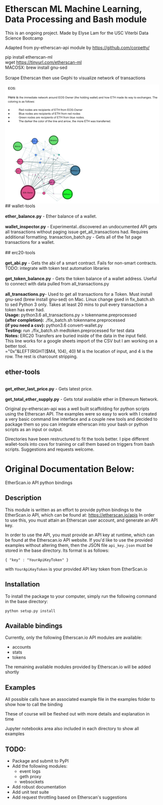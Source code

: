 # Etherscan ML Machine Learning, Data Processing and Bash module 
This is an ongoing project.
Made by Elyse Lam for the USC Viterbi Data Science Bootcamp

Adapted from py-etherscan-api module by https://github.com/corpetty/

pip install etherscan-ml <br />
wget https://tinyurl.com/etherscan-ml <br />
MACOSX:  brew install gnu-sed <br />
<br />
Scrape Etherscan then use Gephi to visualize network of transactions

<img src="/Network Analysis/EOS_network.png"
     alt="Markdown Monster icon"
     style="float: left; margin-right: 10px;" />


<br />
## wallet-tools
<br /><br />
<b>ether_balance.py</b> - Ether balance of a wallet.
<br /><br />
<b>wallet_inspector.py</b> - Experimental..discovered an undocumented API gets all transactions without paging issue get_all_transactions had. Requires additional formatting.
transaction_batch.py - Gets all of the 1st page transactions for a wallet. 
<br /><br />
## erc20-tools
<br /><br />
<b>get_abi.py</b> - Gets the abi of a smart contract. Fails for non-smart contracts. TODO: integrate with token test automation libraries
<br /><br />
<b>get_token_balance.py</b> - Gets the token balance of a wallet address. Useful to connect with data pulled from all_transactions.py
<br /><br />
<b>all_transactions.py</b>- Used to get all transactions for a Token. Must install gnu-sed (brew install gnu-sed) on Mac. Linux change gsed in fix_batch.sh to sed Python 3 only. Takes at least 20 mins to pull every transaction a token has ever had.
<br />			<b>Usage:</b> python3.6 all_transactions.py <token address> > tokenname.preprocessed
<br />			<b>(after completion):</b> ./fix_batch.sh tokenname.preprocessed
<br />			<b>(if you need a csv):</b> python3.6 convert-wallet.py <tokenname.json>
<br />			<b>Testing:</b> run ./fix_batch.sh medtoken.preprocessed for test data
<br />			<b>Notes:</b> ERC20 Transfers are buried inside of the data in the input field. 
<br />			This line works for a google sheets import of the CSV but I am working on a better tool. 
<br />			="0x"&LEFT(RIGHT($M4, 104), 40)   M is the location of input, and 4 is the row. The rest is charcount stripping.
<br />

## ether-tools
<br />
<b>get_ether_last_price.py</b> - Gets latest price.
<br /><br />
<b>get_total_ether_supply.py</b> - Gets total available ether in Ethereum Network.
<br />

Original py-etherscan-api was a well built scaffolding for python
scripts using the Etherscan API. The examples were so easy to work with
I created a very basic command line interface and a couple new tools and
decided to package them so you can integrate etherscan into your bash or
python scripts as an input or output.

Directories have been restructured to fit the tools better. I pipe
different wallet-tools into csvs for training or call them based on
triggers from bash scripts. Suggestions and requests welcome.

# Original Documentation Below:



EtherScan.io API python bindings

## Description
This module is written as an effort to provide python bindings to the EtherScan.io API, which can be found at: 
https://etherscan.io/apis
In order to use this, you must attain an Etherscan user account, and generate an API key.

In order to use the API, you must provide an API key at runtime, which can be found at the Etherscan.io API website.
If you'd like to use the provided examples without altering them, then the JSON file `api_key.json` must be stored in
the base directory.  Its format is as follows:

    { "key" : "YourApiKeyToken" }
    
with `YourApiKeyToken` is your provided API key token from EtherScan.io

## Installation
To install the package to your computer, simply run the following command in the base directory:

    python setup.py install

## Available bindings
Currently, only the following Etherscan.io API modules are available:

- accounts
- stats
- tokens

The remaining available modules provided by Etherscan.io will be added shortly

## Examples
All possible calls have an associated example file in the examples folder to show how to call the binding

These of course will be fleshed out with more details and explanation in time

Jupyter notebooks area also included in each directory to show all examples

## TODO:

- Package and submit to PyPI
- Add the following modules:
    - event logs
    - geth proxy
    - websockets
- Add robust documentation
- Add unit test suite
- Add request throttling based on Etherscan's suggestions

